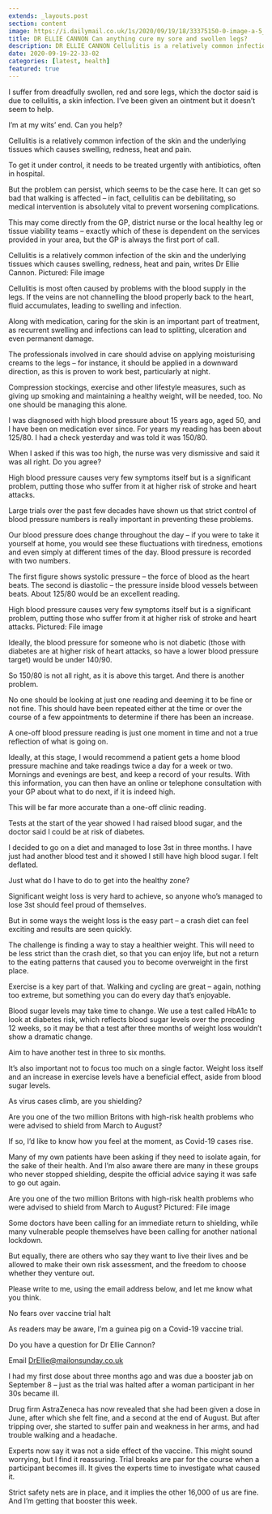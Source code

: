 ```yaml
---
extends: _layouts.post
section: content
image: https://i.dailymail.co.uk/1s/2020/09/19/18/33375150-0-image-a-5_1600538205705.jpg 
title: DR ELLIE CANNON Can anything cure my sore and swollen legs? 
description: DR ELLIE CANNON Cellulitis is a relatively common infection of the skin and the underlying tissues which causes swelling, redness, heat and pain. 
date: 2020-09-19-22-33-02 
categories: [latest, health] 
featured: true 
--- 
```

I suffer from dreadfully swollen, red and sore legs, which the doctor said is due to cellulitis, a skin infection. I’ve been given an ointment but it doesn’t seem to help. 

I’m at my wits’ end. Can you help?

Cellulitis is a relatively common infection of the skin and the underlying tissues which causes swelling, redness, heat and pain.

To get it under control, it needs to be treated urgently with antibiotics, often in hospital.

But the problem can persist, which seems to be the case here. It can get so bad that walking is affected – in fact, cellulitis can be debilitating, so medical intervention is absolutely vital to prevent worsening complications.

This may come directly from the GP, district nurse or the local healthy leg or tissue viability teams – exactly which of these is dependent on the services provided in your area, but the GP is always the first port of call.

Cellulitis is a relatively common infection of the skin and the underlying tissues which causes swelling, redness, heat and pain, writes Dr Ellie Cannon. Pictured: File image

Cellulitis is most often caused by problems with the blood supply in the legs. If the veins are not channelling the blood properly back to the heart, fluid accumulates, leading to swelling and infection.

Along with medication, caring for the skin is an important part of treatment, as recurrent swelling and infections can lead to splitting, ulceration and even permanent damage.

The professionals involved in care should advise on applying moisturising creams to the legs – for instance, it should be applied in a downward direction, as this is proven to work best, particularly at night.

Compression stockings, exercise and other lifestyle measures, such as giving up smoking and maintaining a healthy weight, will be needed, too. No one should be managing this alone.

I was diagnosed with high blood pressure about 15 years ago, aged 50, and I have been on medication ever since. For years my reading has been about 125/80. I had a check yesterday and was told it was 150/80. 

When I asked if this was too high, the nurse was very dismissive and said it was all right. Do you agree?

High blood pressure causes very few symptoms itself but is a significant problem, putting those who suffer from it at higher risk of stroke and heart attacks. 

Large trials over the past few decades have shown us that strict control of blood pressure numbers is really important in preventing these problems.

Our blood pressure does change throughout the day – if you were to take it yourself at home, you would see these fluctuations with tiredness, emotions and even simply at different times of the day. Blood pressure is recorded with two numbers. 

The first figure shows systolic pressure – the force of blood as the heart beats. The second is diastolic – the pressure inside blood vessels between beats. About 125/80 would be an excellent reading.

High blood pressure causes very few symptoms itself but is a significant problem, putting those who suffer from it at higher risk of stroke and heart attacks. Pictured: File image

Ideally, the blood pressure for someone who is not diabetic (those with diabetes are at higher risk of heart attacks, so have a lower blood pressure target) would be under 140/90.

So 150/80 is not all right, as it is above this target. And there is another problem.

No one should be looking at just one reading and deeming it to be fine or not fine. This should have been repeated either at the time or over the course of a few appointments to determine if there has been an increase.

A one-off blood pressure reading is just one moment in time and not a true reflection of what is going on.

Ideally, at this stage, I would recommend a patient gets a home blood pressure machine and take readings twice a day for a week or two. Mornings and evenings are best, and keep a record of your results. With this information, you can then have an online or telephone consultation with your GP about what to do next, if it is indeed high.

This will be far more accurate than a one-off clinic reading.

Tests at the start of the year showed I had raised blood sugar, and the doctor said I could be at risk of diabetes. 

I decided to go on a diet and managed to lose 3st in three months. I have just had another blood test and it showed I still have high blood sugar. I felt deflated. 

Just what do I have to do to get into the healthy zone?

Significant weight loss is very hard to achieve, so anyone who’s managed to lose 3st should feel proud of themselves.

But in some ways the weight loss is the easy part – a crash diet can feel exciting and results are seen quickly.

The challenge is finding a way to stay a healthier weight. This will need to be less strict than the crash diet, so that you can enjoy life, but not a return to the eating patterns that caused you to become overweight in the first place.

Exercise is a key part of that. Walking and cycling are great – again, nothing too extreme, but something you can do every day that’s enjoyable.

Blood sugar levels may take time to change. We use a test called HbA1c to look at diabetes risk, which reflects blood sugar levels over the preceding 12 weeks, so it may be that a test after three months of weight loss wouldn’t show a dramatic change.

Aim to have another test in three to six months.

It’s also important not to focus too much on a single factor. Weight loss itself and an increase in exercise levels have a beneficial effect, aside from blood sugar levels.

As virus cases climb, are you shielding?

Are you one of the two million Britons with high-risk health problems who were advised to shield from March to August?

If so, I’d like to know how you feel at the moment, as Covid-19 cases rise.

Many of my own patients have been asking if they need to isolate again, for the sake of their health. And I’m also aware there are many in these groups who never stopped shielding, despite the official advice saying it was safe to go out again.

Are you one of the two million Britons with high-risk health problems who were advised to shield from March to August? Pictured: File image

Some doctors have been calling for an immediate return to shielding, while many vulnerable people themselves have been calling for another national lockdown. 

But equally, there are others who say they want to live their lives and be allowed to make their own risk assessment, and the freedom to choose whether they venture out.

Please write to me, using the email address below, and let me know what you think.

No fears over vaccine trial halt

As readers may be aware, I’m a guinea pig on a Covid-19 vaccine trial.

Do you have a question for Dr Ellie Cannon? 

Email DrEllie@mailonsunday.co.uk 

I had my first dose about three months ago and was due a booster jab on September 8 – just as the trial was halted after a woman participant in her 30s became ill.

Drug firm AstraZeneca has now revealed that she had been given a dose in June, after which she felt fine, and a second at the end of August. But after tripping over, she started to suffer pain and weakness in her arms, and had trouble walking and a headache.

Experts now say it was not a side effect of the vaccine. This might sound worrying, but I find it reassuring. Trial breaks are par for the course when a participant becomes ill. It gives the experts time to investigate what caused it.

Strict safety nets are in place, and it implies the other 16,000 of us are fine. And I’m getting that booster this week. 

